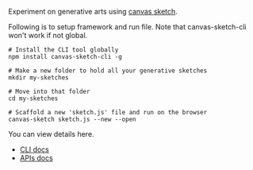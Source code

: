 Experiment on generative arts using [canvas sketch](https://github.com/mattdesl/canvas-sketch). 

Following is to setup framework and run file. Note that canvas-sketch-cli won't work if not global.
```
# Install the CLI tool globally
npm install canvas-sketch-cli -g

# Make a new folder to hold all your generative sketches
mkdir my-sketches

# Move into that folder
cd my-sketches

# Scaffold a new 'sketch.js' file and run on the browser
canvas-sketch sketch.js --new --open
```

You can view details here.
* [CLI docs](https://github.com/mattdesl/canvas-sketch/blob/master/docs/cli.md) 
* [APIs docs](https://github.com/mattdesl/canvas-sketch/blob/master/docs/api.md) 
